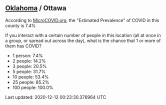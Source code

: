 
## [Oklahoma](/united-states/oklahoma) / Ottawa

According to [MicroCOVID.org](http://microcovid.org),
the "Estimated Prevalence" of COVID in this county is 7.4%

If you interact with a certain number of people in this location
(all at once in a group, or spread out across the day), what is the chance that
1 or more of them has COVID?

- 1 person: 7.4%
- 2 people: 14.2%
- 3 people: 20.5%
- 5 people: 31.7%
- 10 people: 53.4%
- 25 people: 85.2%
- 100 people: 100.0%

Last updated: 2020-12-12 00:23:30.376964 UTC
